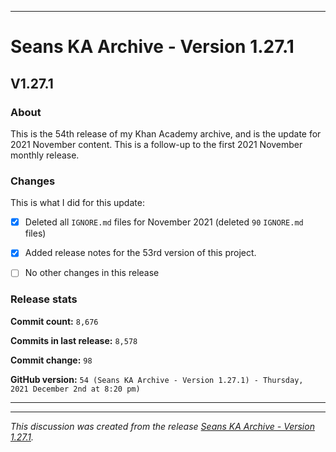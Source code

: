 
***

# Seans KA Archive - Version 1.27.1

## V1.27.1

### About

This is the 54th release of my Khan Academy archive, and is the update for 2021 November content. This is a follow-up to the first 2021 November monthly release.

### Changes

This is what I did for this update:

- [x] Deleted all `IGNORE.md` files for November 2021 (deleted `90` `IGNORE.md` files)

<!--
- [x] Added data for 2021 November
!-->

- [x] Added release notes for the 53rd version of this project.

<!-- - [x] Added data for 2021 September !-->

- [ ] No other changes in this release

### Release stats

**Commit count:** `8,676`

**Commits in last release:** `8,578`

**Commit change:** `98`

**GitHub version:** `54 (Seans KA Archive - Version 1.27.1) - Thursday, 2021 December 2nd at 8:20 pm)`

***


<hr /><em>This discussion was created from the release <a href='https://github.com/seanpm2001/KhanAcademyData_u-Seanwallawallaofficial/releases/tag/V1.27.1'>Seans KA Archive - Version 1.27.1</a>.</em>

